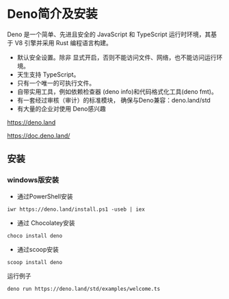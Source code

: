 # Deno简介及安装

Deno 是一个简单、先进且安全的 JavaScript 和 TypeScript 运行时环境，其基于 V8 引擎并采用 Rust 编程语言构建。

* 默认安全设置。除非 显式开启，否则不能访问文件、网络，也不能访问运行环境。
* 天生支持 TypeScript。
* 只有一个唯一的可执行文件。
* 自带实用工具，例如依赖检查器 (deno info)和代码格式化工具(deno fmt)。
* 有一套经过审核（审计）的标准模块， 确保与Deno兼容：deno.land/std
* 有大量的企业对使用 Deno感兴趣


https://deno.land

https://doc.deno.land/


## 安装

### windows版安装

* 通过PowerShell安装

```shell
iwr https://deno.land/install.ps1 -useb | iex
```

* 通过 Chocolatey安装

```shell
choco install deno
```

* 通过scoop安装

```shell
scoop install deno
```

运行例子
```shell
deno run https://deno.land/std/examples/welcome.ts
```
